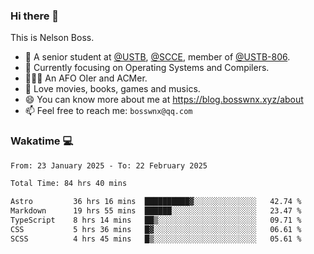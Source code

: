 ### Hi there 👋

<!--
**bosswnx/bosswnx** is a ✨ _special_ ✨ repository because its `README.md` (this file) appears on your GitHub profile.

Here are some ideas to get you started:

- 🔭 I’m currently working on ...
- 🌱 I’m currently learning ...
- 👯 I’m looking to collaborate on ...
- 🤔 I’m looking for help with ...
- 💬 Ask me about ...
- 📫 How to reach me: ...
- 😄 Pronouns: ...
- ⚡ Fun fact: ...
-->

This is Nelson Boss.

- 🏫 A senior student at [@USTB](https://www.ustb.edu.cn/), [@SCCE](https://scce.ustb.edu.cn/), member of [@USTB-806](https://ustb-806.github.io/).
- 🌱 Currently focusing on Operating Systems and Compilers.
- 🧑🏻‍💻 An AFO OIer and ACMer.
- 🥰 Love movies, books, games and musics.
- 😄 You can know more about me at https://blog.bosswnx.xyz/about
- 📫 Feel free to reach me: `bosswnx@qq.com`

### Wakatime 💻

<!--START_SECTION:waka-->

```txt
From: 23 January 2025 - To: 22 February 2025

Total Time: 84 hrs 40 mins

Astro         36 hrs 16 mins  ██████████▓░░░░░░░░░░░░░░   42.74 %
Markdown      19 hrs 55 mins  ██████░░░░░░░░░░░░░░░░░░░   23.47 %
TypeScript    8 hrs 14 mins   ██▒░░░░░░░░░░░░░░░░░░░░░░   09.71 %
CSS           5 hrs 36 mins   █▓░░░░░░░░░░░░░░░░░░░░░░░   06.61 %
SCSS          4 hrs 45 mins   █▒░░░░░░░░░░░░░░░░░░░░░░░   05.61 %
```

<!--END_SECTION:waka-->
